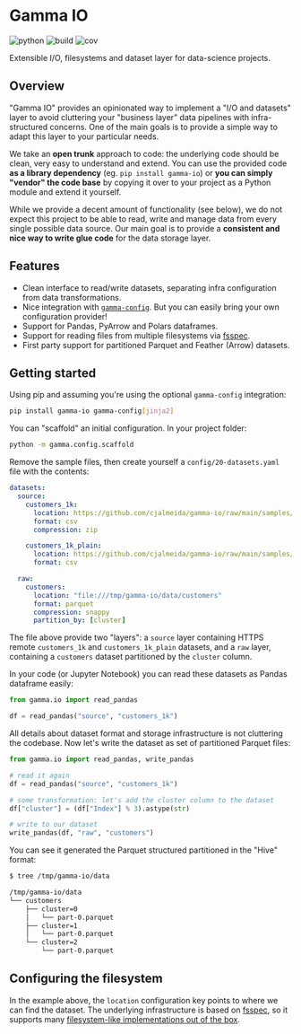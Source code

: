 # Gamma IO

![python](https://img.shields.io/badge/python-3.8%2B-blue)
![build](https://github.com/cjalmeida/gamma-io/actions/workflows/build-deploy.yaml/badge.svg)
![cov](https://img.shields.io/badge/coverage-96%25-green)

Extensible I/O, filesystems and dataset layer for data-science projects.

## Overview

"Gamma IO" provides an opinionated way to implement a "I/O and datasets" layer to avoid
cluttering your "business layer" data pipelines with infra-structured concerns. One of
the main goals is to provide a simple way to adapt this layer to your particular needs.

We take an **open trunk** approach to code: the underlying code should be clean, very
easy to understand and extend. You can use the provided code **as a library dependency**
(eg. `pip install gamma-io`) or **you can simply "vendor" the code base** by copying it
over to your project as a Python module and extend it yourself.

While we provide a decent amount of functionality (see below), we do not expect this
project to be able to read, write and manage data from every single possible data
source. Our main goal is to provide a **consistent and nice way to write glue code** for
the data storage layer.

## Features

-   Clean interface to read/write datasets, separating infra configuration from data
    transformations.
-   Nice integration with [`gamma-config`][gamma-config]. But you can easily bring your
    own configuration provider!
-   Support for Pandas, PyArrow and Polars dataframes.
-   Support for reading files from multiple filesystems via [fsspec][fsspec].
-   First party support for partitioned Parquet and Feather (Arrow) datasets.


## Getting started

Using pip and assuming you're using the optional `gamma-config` integration:

```bash
pip install gamma-io gamma-config[jinja2]
```

You can "scaffold" an initial configuration. In your project folder:

```bash
python -m gamma.config.scaffold
```

Remove the sample files, then create yourself a `config/20-datasets.yaml` file
with the contents:

```yaml
datasets:
  source:
    customers_1k:
      location: https://github.com/cjalmeida/gamma-io/raw/main/samples/customers-1000.zip
      format: csv
      compression: zip

    customers_1k_plain:
      location: https://github.com/cjalmeida/gamma-io/raw/main/samples/customers-1000.csv
      format: csv

  raw:
    customers:
      location: "file:///tmp/gamma-io/data/customers"
      format: parquet
      compression: snappy
      partition_by: [cluster]

```

The file above provide two "layers": a `source` layer containing HTTPS remote
`customers_1k` and `customers_1k_plain` datasets, and a `raw` layer, containing a
`customers` dataset partitioned by the `cluster` column.

In your code (or Jupyter Notebook) you can read these datasets as Pandas dataframe
easily:

```python
from gamma.io import read_pandas

df = read_pandas("source", "customers_1k")
```

All details about dataset format and storage infrastructure is not cluttering the
codebase. Now let's write the dataset as set of partitioned Parquet files:

```python
from gamma.io import read_pandas, write_pandas

# read it again
df = read_pandas("source", "customers_1k")

# some transformation: let's add the cluster column to the dataset
df["cluster"] = (df["Index"] % 3).astype(str)

# write to our dataset
write_pandas(df, "raw", "customers")
```

You can see it generated the Parquet structured partitioned in the "Hive" format:

```bash
$ tree /tmp/gamma-io/data

/tmp/gamma-io/data
└── customers
    ├── cluster=0
    │   └── part-0.parquet
    ├── cluster=1
    │   └── part-0.parquet
    └── cluster=2
        └── part-0.parquet

```

## Configuring the filesystem

In the example above, the `location` configuration key points to where we can find the
dataset. The underlying infrastructure is based on [fsspec][fsspec], so it supports
many [filesystem-like implementations out of the box]().

[gamma-config]: https://cjalmeida.github.io/gamma-config
[fsspec]: https://filesystem-spec.readthedocs.io/en/latest/
